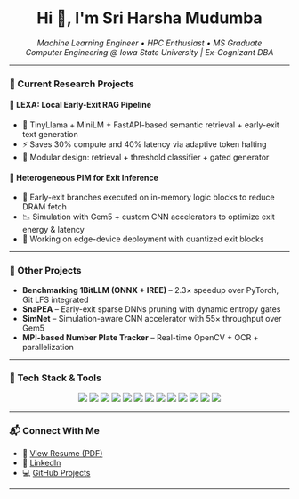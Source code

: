 <h1 align="center">Hi 👋, I'm Sri Harsha Mudumba</h1>
<p align="center">
  <em>Machine Learning Engineer • HPC Enthusiast • MS Graduate<br>
  Computer Engineering @ Iowa State University | Ex-Cognizant DBA</em>
</p>

---

### 🧠 Current Research Projects

#### 🔹 LEXA: Local Early-Exit RAG Pipeline
- 🧠 TinyLlama + MiniLM + FastAPI-based semantic retrieval + early-exit text generation
- ⚡ Saves 30% compute and 40% latency via adaptive token halting
- 🔗 Modular design: retrieval + threshold classifier + gated generator

#### 🔹 Heterogeneous PIM for Exit Inference
- 🧩 Early-exit branches executed on in-memory logic blocks to reduce DRAM fetch
- 📉 Simulation with Gem5 + custom CNN accelerators to optimize exit energy & latency
- 🧪 Working on edge-device deployment with quantized exit blocks

---

### 🚀 Other Projects

- **Benchmarking 1BitLLM (ONNX + IREE)** – 2.3× speedup over PyTorch, Git LFS integrated  
- **SnaPEA** – Early-exit sparse DNNs pruning with dynamic entropy gates  
- **SimNet** – Simulation-aware CNN accelerator with 55× throughput over Gem5  
- **MPI-based Number Plate Tracker** – Real-time OpenCV + OCR + parallelization

---

### 🧰 Tech Stack & Tools

<p align="center">
  <img src="https://img.shields.io/badge/-Python-3776AB?style=for-the-badge&logo=python&logoColor=white"/>
  <img src="https://img.shields.io/badge/-PyTorch-ee4c2c?style=for-the-badge&logo=pytorch&logoColor=white"/>
  <img src="https://img.shields.io/badge/-TensorFlow-FF6F00?style=for-the-badge&logo=tensorflow&logoColor=white"/>
  <img src="https://img.shields.io/badge/-ONNX-00599C?style=for-the-badge&logo=onnx&logoColor=white"/>
  <img src="https://img.shields.io/badge/-IREE-7B42BC?style=for-the-badge&logo=llvm&logoColor=white"/>
  <img src="https://img.shields.io/badge/-OpenCV-5C3EE8?style=for-the-badge&logo=opencv&logoColor=white"/>
  <img src="https://img.shields.io/badge/-Transformers-FFB500?style=for-the-badge&logo=huggingface&logoColor=black"/>
  <img src="https://img.shields.io/badge/-Git-black?style=for-the-badge&logo=git&logoColor=white"/>
  <img src="https://img.shields.io/badge/-Linux-FCC624?style=for-the-badge&logo=linux&logoColor=black"/>
  <img src="https://img.shields.io/badge/-Oracle-F80000?style=for-the-badge&logo=oracle&logoColor=white"/>
  <img src="https://img.shields.io/badge/-FastAPI-009688?style=for-the-badge&logo=fastapi&logoColor=white"/>
  <img src="https://img.shields.io/badge/-Slurm-2E8B57?style=for-the-badge"/>
  <img src="https://img.shields.io/badge/-MPI-blue?style=for-the-badge"/>
</p>

---

### 📬 Connect With Me

- 📄 [View Resume (PDF)](https://drive.google.com/file/d/1JsIDD24dhcFV-t8GGLVOxSkxgRSWovDw/view?usp=drive_link)
- 💼 [LinkedIn](https://www.linkedin.com/in/sriharshamudumba/)
- 💻 [GitHub Projects](https://github.com/sriharshamudumba)

---
